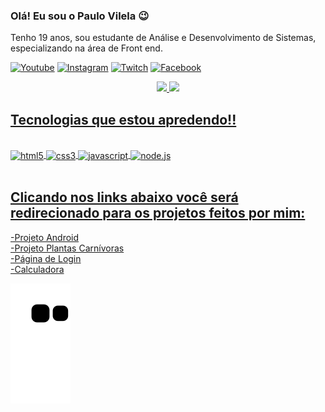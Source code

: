 ### Olá! Eu sou o Paulo Vilela 😉

Tenho 19 anos, sou estudante de Análise e Desenvolvimento de Sistemas, especializando na área de Front end. 



[![Youtube](https://img.shields.io/badge/YouTube-FF0000?style=for-the-badge&logo=youtube&logoColor=white)](https://www.youtube.com/channel/UC6tbdya3tYCKAWYHDg3mumA)
[![Instagram](https://img.shields.io/badge/Instagram-E4405F?style=for-the-badge&logo=instagram&logoColor=white)](https://www.instagram.com/paulovilela234/)
[![Twitch](https://img.shields.io/badge/Twitch-9146FF?style=for-the-badge&logo=twitch&logoColor=white)](https://www.twitch.tv/settings/profile)
[![Facebook](https://img.shields.io/badge/Facebook-1877F2?style=for-the-badge&logo=facebook&logoColor=white)](https://www.facebook.com/paulo.vilela.543)

<div align="center">
  <a href="https://github.com/dev-vilela">
  <img height="180em" src="https://github-readme-stats.vercel.app/api?username=dev-vilela&show_icons=true&theme=dracula&include_all_commits=true&count_private=true"/>
  <img height="180em" src="https://github-readme-stats.vercel.app/api/top-langs/?username=dev-vilela&layout=compact&langs_count=7&theme=dracula"/>
</div>




## Tecnologias que estou apredendo!!

<div style="display:inline_block;"><br/>
<img align="center" alt="html5" src="https://img.shields.io/badge/HTML5-E34F26?style=for-the-badge&logo=html5&logoColor=white"/>
<img align="center" alt="css3" src="https://img.shields.io/badge/CSS3-1572B6?style=for-the-badge&logo=css3&logoColor=white"/>
<img align="center" alt="javascript" src="https://img.shields.io/badge/JavaScript-F7DF1E?style=for-the-badge&logo=javascript&logoColor=black"/>
<img align="center" alt="node.js" src="https://img.shields.io/badge/Node.js-43853D?style=for-the-badge&logo=node.js&logoColor=white"/>
</div><br/>


## Clicando nos links abaixo você será redirecionado para os projetos feitos por mim:

<a href="https://dev-vilela.github.io/projeto-android/" target="_blank" >-Projeto Android</a><br/>
<a href="https://dev-vilela.github.io/Planta-Carnivora/" target="_blank">-Projeto Plantas Carnívoras</a><br/>
<a href="https://dev-vilela.github.io/pagina-de-login/login.html" target="_blank">-Página de Login</a><br/>
<a href="https://dev-vilela.github.io/calculadora/" target="_blank">-Calculadora</a>
  
  
  
  
 
  ![Snake animation](https://github.com/dev-vilela/dev-vilela/blob/output/github-contribution-grid-snake.svg)
 


